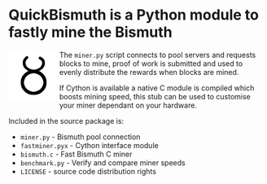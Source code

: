 # QuickBismuth is a Python module to fastly mine the Bismuth

<img src="logo.png" align="left" height="100" />

The `miner.py` script connects to pool servers and requests blocks to mine, proof of work is submitted and used to evenly distribute the rewards when blocks are mined.

If Cython is available a native C module is compiled which boosts mining speed, this stub can be used to customise your miner dependant on your hardware.

Included in the source package is:

 * `miner.py` - Bismuth pool connection
 * `fastminer.pyx` - Cython interface module
 * `bismuth.c` - Fast Bismuth C miner
 * `benchmark.py` - Verify and compare miner speeds
 * `LICENSE` - source code distribution rights
